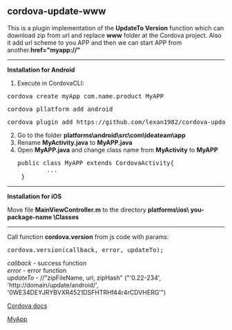 <!--
#
# Licensed to the Apache Software Foundation (ASF) under one
# or more contributor license agreements.  See the NOTICE file
# distributed with this work for additional information
# regarding copyright ownership.  The ASF licenses this file
# to you under the Apache License, Version 2.0 (the
# "License"); you may not use this file except in compliance
# with the License.  You may obtain a copy of the License at
#
# http://www.apache.org/licenses/LICENSE-2.0
#
# Unless required by applicable law or agreed to in writing,
# software distributed under the License is distributed on an
# "AS IS" BASIS, WITHOUT WARRANTIES OR CONDITIONS OF ANY
#  KIND, either express or implied.  See the License for the
# specific language governing permissions and limitations
# under the License.
#
-->

cordova-update-www
------------------------
<code><a href="erw"></a></code>
This is a plugin implementation of the <b>UpdateTo Version</b> function which can download zip from url and replace <b>www</b> folder at the Cordova project. Also it add url scheme to you APP and then we can start APP from another.<b>href="myapp://"</b>

------------------------
<b>Installation for Android</b> 

1. Execute in CordovaCLI:
  <pre>cordova create myApp com.name.product MyAPP</pre>
  <pre>cordova pllatform add android </pre>
  <pre>cordova plugin add https://github.com/lexan1982/cordova-update-www --variable URL_SCHEME=MyAPP</pre>
2. Go to the folder <b>platforms\android\src\com\ideateam\app</b>
3. Rename <b>MyActivity.java</b> to <b>MyAPP.java</b>
4. Open <b>MyAPP.java</b> and change class name from <b>MyActivity</b> to <b>MyAPP</b>
   <pre>public class MyAPP extends CordovaActivity{
           ...
    } </pre>
  
  
------------------------
<b>Installation for iOS</b> 
  
  Move file <b>MainViewController.m</b> to the directory <b>platforms\ios\ you-package-name \Classes</b>

----------------------
Call function <b>cordova.version</b> from js code with params:

  <pre>cordova.version(callback, error, updateTo);</pre>
  
  <i>callback</i> - success function<br/>
  <i>error</i> - error function<br/>
  <i>updateTo</i> - //"zipFileName, url, zipHash" ("'0.22-234', 'http://domain/update/android/',     
                                                        '0WE34DEYJRYBVXR4521DSFHTRHf44r4rCDVHERG'")
 	      
  
  <a href="http://cordova.apache.org/docs/en/3.5.0/guide_hybrid_plugins_index.md.html#Plugin%20Development%20Guide">Cordova docs</a>
  
  <a href="myapp://download/0.22-777.zip">MyApp</a>
